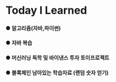 # Today I Learned
#### ● 알고리즘(자바,파이썬)
#### ● 자바 복습
#### ● 머신러닝 독학 및 바이낸스 투자 토이프로젝트
#### ● 블록체인 남아있는 학습자료 (랜덤 숫자 얻기)
